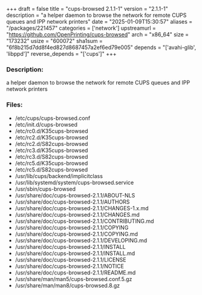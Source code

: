 +++
draft = false
title = "cups-browsed 2.1.1-1"
version = "2.1.1-1"
description = "a helper daemon to browse the network for remote CUPS queues and IPP network printers"
date = "2025-01-09T15:30:57"
aliases = "/packages/221457"
categories = ['network']
upstreamurl = "https://github.com/OpenPrinting/cups-browsed"
arch = "x86_64"
size = "173232"
usize = "600072"
sha1sum = "6f8b215d7dd8f4ed827d8687457a2ef6ed79e005"
depends = "['avahi-glib', 'libppd']"
reverse_depends = "['cups']"
+++
### Description: 
a helper daemon to browse the network for remote CUPS queues and IPP network printers

### Files: 
* /etc/cups/cups-browsed.conf
* /etc/init.d/cups-browsed
* /etc/rc0.d/K35cups-browsed
* /etc/rc2.d/K35cups-browsed
* /etc/rc2.d/S82cups-browsed
* /etc/rc3.d/K35cups-browsed
* /etc/rc3.d/S82cups-browsed
* /etc/rc5.d/K35cups-browsed
* /etc/rc5.d/S82cups-browsed
* /usr/lib/cups/backend/implicitclass
* /usr/lib/systemd/system/cups-browsed.service
* /usr/sbin/cups-browsed
* /usr/share/doc/cups-browsed-2.1.1/ABOUT-NLS
* /usr/share/doc/cups-browsed-2.1.1/AUTHORS
* /usr/share/doc/cups-browsed-2.1.1/CHANGES-1.x.md
* /usr/share/doc/cups-browsed-2.1.1/CHANGES.md
* /usr/share/doc/cups-browsed-2.1.1/CONTRIBUTING.md
* /usr/share/doc/cups-browsed-2.1.1/COPYING
* /usr/share/doc/cups-browsed-2.1.1/COPYING.md
* /usr/share/doc/cups-browsed-2.1.1/DEVELOPING.md
* /usr/share/doc/cups-browsed-2.1.1/INSTALL
* /usr/share/doc/cups-browsed-2.1.1/INSTALL.md
* /usr/share/doc/cups-browsed-2.1.1/LICENSE
* /usr/share/doc/cups-browsed-2.1.1/NOTICE
* /usr/share/doc/cups-browsed-2.1.1/README.md
* /usr/share/man/man5/cups-browsed.conf.5.gz
* /usr/share/man/man8/cups-browsed.8.gz
